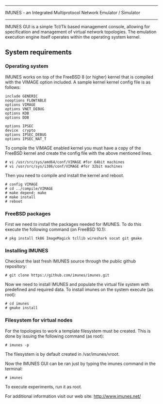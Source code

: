 ************************************************************************
IMUNES - an Integrated Multiprotocol Network Emulator / Simulator
************************************************************************

IMUNES GUI is a simple Tcl/Tk based management console, allowing for
specification and management of virtual network topologies. The emulation
execution engine itself operates within the operating system kernel.

System requirements
-------------------

### Operating system

IMUNES works on top of the FreeBSD 8 (or higher) kernel that is
compiled with the VIMAGE option included. A sample kernel kernel
config file is as follows:

    include GENERIC
    nooptions FLOWTABLE
    options VIMAGE
    options VNET_DEBUG
    options KDB
    options DDB
    
    options IPSEC
    device  crypto
    options IPSEC_DEBUG
    options IPSEC_NAT_T

To compile the VIMAGE enabled kernel you must have a copy of the
FreeBSD kernel and create the config file with the above mentioned
lines.

    # vi /usr/src/sys/amd64/conf/VIMAGE #for 64bit machines
    # vi /usr/src/sys/i386/conf/VIMAGE #for 32bit machines

Then you need to compile and install the kernel and reboot.

    # config VIMAGE
    # cd ../compile/VIMAGE
    # make depend; make
    # make install
    # reboot

### FreeBSD packages

First we need to install the packages needed for IMUNES. To do
this execute the following command (on FreeBSD 10.1):

    # pkg install tk86 ImageMagick tcllib wireshark socat git gmake
    
### Installing IMUNES

Checkout the last fresh IMUNES source through the public github
repository:

    # git clone https://github.com/imunes/imunes.git
    
Now we need to install IMUNES and populate the virtual file system
with predefined and required data. To install imunes on the system
execute (as root):

    # cd imunes
    # gmake install

### Filesystem for virtual nodes

For the topologies to work a template filesystem must be created.
This is done by issuing the following command (as root):

    # imunes -p

The filesystem is by default created in /var/imunes/vroot.

Now the IMUNES GUI can be ran just by typing the imunes command
in the terminal:

    # imunes
    
To execute experiments, run it as root.

For additional information visit our web site:
        http://www.imunes.net/
